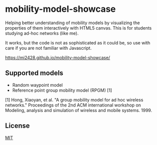 # mobility-model-showcase

Helping better understanding of mobility models by visualizing the properties of them interactively with HTML5 canvas.
This is for students studying ad-hoc networks (like me).

It works, but the code is not as sophisticated as it could be, so use with care if you are not familiar with Javascript.

https://mi2428.github.io/mobility-model-showcase/

## Supported models
- Random waypoint model
- Reference point group mobility model (RPGM) [1]

[1] Hong, Xiaoyan, et al. "A group mobility model for ad hoc wireless networks." Proceedings of the 2nd ACM international workshop on Modeling, analysis and simulation of wireless and mobile systems. 1999.

## License
[MIT](LICENSE)
